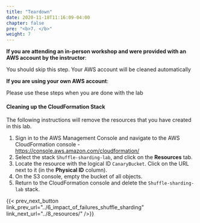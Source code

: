 ```yaml
---
title: "Teardown"
date: 2020-11-18T11:16:09-04:00
chapter: false
pre: "<b>7. </b>"
weight: 7
---
```


**If you are attending an in-person workshop and were provided with an AWS account by the instructor**:

You should skip this step. Your AWS account will be cleaned automatically

**If you are using your own AWS account**:

Please use these steps when you are done with the lab

#### Cleaning up the CloudFormation Stack
The following instructions will remove the resources that you have created in this lab.

1.  Sign in to the AWS Management Console and navigate to the AWS CloudFormation console - <https://console.aws.amazon.com/cloudformation/>
1.  Select the stack `Shuffle-sharding-lab`, and click on the **Resources** tab.
1.  Locate the resource with the logical ID `CanaryBucket`. Click on the URL next to it (in the **Physical ID** column).
1.  On the S3 console, empty the bucket of all objects.
1.  Return to the CloudFormation console and delete the `Shuffle-sharding-lab` stack.

{{< prev_next_button link_prev_url="../6_impact_of_failures_shuffle_sharding" link_next_url="../8_resources/" />}}

